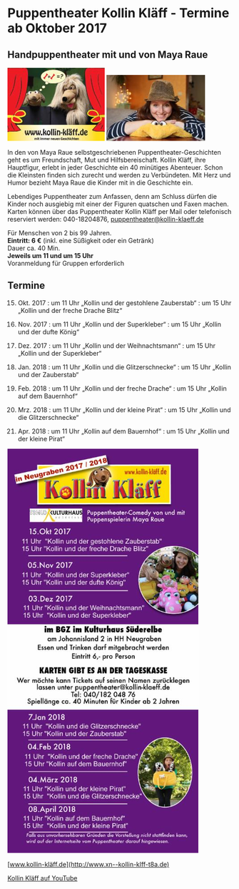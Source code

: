 # Puppentheater Kollin Kläff - Termine ab Oktober 2017

## Handpuppentheater mit und von Maya Raue

![](/img/wsb_218x169_Kollin+Kl$C3$A4ff+f$C3$BCr+Webseite+und+Flyer.jpg)
![](/img/wsb_221x170_Maya+Raue_Puppenspielerin_web.jpg)

In den von Maya Raue selbstgeschriebenen Puppentheater-Geschichten geht
es um Freundschaft, Mut und Hilfsbereischaft. Kollin Kläff, ihre
Hauptfigur, erlebt in jeder Geschichte ein 40 minütiges Abenteuer. Schon
die Kleinsten finden sich zurecht und werden zu Verbündeten. Mit Herz
und Humor bezieht Maya Raue die Kinder mit in die Geschichte ein.

Lebendiges Puppentheater zum Anfassen, denn am Schluss dürfen die Kinder
noch ausgiebig mit einer der Figuren quatschen und Faxen machen. Karten
können über das Puppentheater Kollin Kläff per Mail oder telefonisch
reserviert werden: 040-18204876, <puppentheater@kollin-klaeff.de>

Für Menschen von 2 bis 99 Jahren.  
**Eintritt: 6 €** (inkl. eine Süßigkeit oder ein Getränk)  
Dauer ca. 40 Min.  
**Jeweils um 11 und um 15 Uhr**  
Voranmeldung für Gruppen erforderlich

## Termine

15. Okt. 2017
:   um 11 Uhr „Kollin und der gestohlene Zauberstab“
:   um 15 Uhr „Kollin und der freche Drache Blitz“

05. Nov. 2017
:   um 11 Uhr „Kollin und der Superkleber“
:   um 15 Uhr „Kollin und der dufte König“

03. Dez. 2017
:   um 11 Uhr „Kollin und der Weihnachtsmann“
:   um 15 Uhr „Kollin und der Superkleber“

07. Jan. 2018
:   um 11 Uhr „Kollin und die Glitzerschnecke“
:   um 15 Uhr „Kollin und der Zauberstab“

04. Feb. 2018
:   um 11 Uhr „Kollin und der freche Drache“
:   um 15 Uhr „Kollin auf dem Bauernhof“

04. Mrz. 2018
:   um 11 Uhr „Kollin und der kleine Pirat“
:   um 15 Uhr „Kollin und die Glitzerschnecke“

08. Apr. 2018
:   um 11 Uhr „Kollin auf dem Bauernhof“
:   um 15 Uhr „Kollin und der kleine Pirat“


![Termine](/img/wsb_428x909_Harburg+Neugraben+hinten+2017_druck.jpg)

[www.kollin-kläff.de](http://www.xn--kollin-klff-t8a.de)

[Kollin Kläff auf YouTube](https://www.youtube.com/watch?v=sUu6ZtIaJ5Y)
